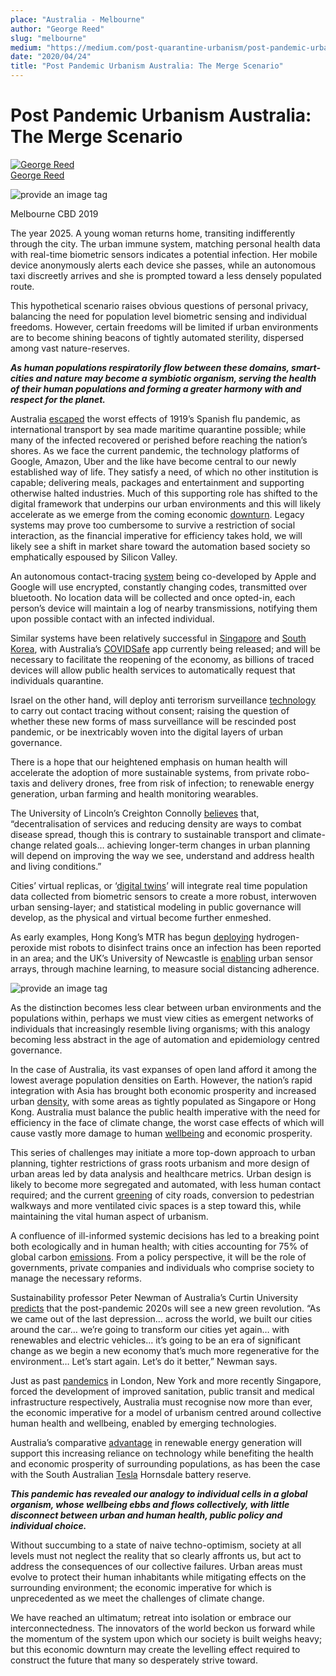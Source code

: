 ```yaml
---
place: "Australia - Melbourne"
author: "George Reed"
slug: "melbourne"
medium: "https://medium.com/post-quarantine-urbanism/post-pandemic-urbanism-australia-the-merge-scenario-9b783e564e65"
date: "2020/04/24"
title: "Post Pandemic Urbanism Australia: The Merge Scenario"
---
```


Post Pandemic Urbanism Australia: The Merge Scenario
====================================================

[![George Reed](https://miro.medium.com/fit/c/96/96/2*BJq6OcewVF193RmWgl2h6A.jpeg)](https://medium.com/@reedgeo100?source=post_page-----9b783e564e65----------------------)<br/>
[George Reed](https://medium.com/@reedgeo100?source=post_page-----9b783e564e65----------------------)

<img src="https://miro.medium.com/max/1400/1*yssEGFAPwgWEPFBSe-HlyA.jpeg" alt="provide an image tag"/>

Melbourne CBD 2019

The year 2025. A young woman returns home, transiting indifferently through the city. The urban immune system, matching personal health data with real-time biometric sensors indicates a potential infection. Her mobile device anonymously alerts each device she passes, while an autonomous taxi discreetly arrives and she is prompted toward a less densely populated route.

This hypothetical scenario raises obvious questions of personal privacy, balancing the need for population level biometric sensing and individual freedoms. However, certain freedoms will be limited if urban environments are to become shining beacons of tightly automated sterility, dispersed among vast nature-reserves.

**_As human populations respiratorily flow between these domains, smart-cities and nature may become a symbiotic organism, serving the health of their human populations and forming a greater harmony with and respect for the planet._**

Australia [escaped](https://www.nma.gov.au/defining-moments/resources/influenza-pandemic) the worst effects of 1919’s Spanish flu pandemic, as international transport by sea made maritime quarantine possible; while many of the infected recovered or perished before reaching the nation’s shores. As we face the current pandemic, the technology platforms of Google, Amazon, Uber and the like have become central to our newly established way of life. They satisfy a need, of which no other institution is capable; delivering meals, packages and entertainment and supporting otherwise halted industries. Much of this supporting role has shifted to the digital framework that underpins our urban environments and this will likely accelerate as we emerge from the coming economic [downturn](https://www.bloomberg.com/news/videos/2020-04-17/imf-warns-coronavirus-recession-could-be-worse-than-great-depression-video). Legacy systems may prove too cumbersome to survive a restriction of social interaction, as the financial imperative for efficiency takes hold, we will likely see a shift in market share toward the automation based society so emphatically espoused by Silicon Valley.

An autonomous contact-tracing [system](https://www.wired.com/story/apple-google-bluetooth-contact-tracing-covid-19/) being co-developed by Apple and Google will use encrypted, constantly changing codes, transmitted over bluetooth. No location data will be collected and once opted-in, each person’s device will maintain a log of nearby transmissions, notifying them upon possible contact with an infected individual.

Similar systems have been relatively successful in [Singapore](https://www.gov.sg/article/help-speed-up-contact-tracing-with-tracetogether) and [South Korea](https://edition.cnn.com/2020/02/28/tech/korea-coronavirus-tracking-apps/index.html), with Australia’s [COVIDSafe](https://www.health.gov.au/resources/apps-and-tools/covidsafe-app) app currently being released; and will be necessary to facilitate the reopening of the economy, as billions of traced devices will allow public health services to automatically request that individuals quarantine.

Israel on the other hand, will deploy anti terrorism surveillance [technology](https://www.reuters.com/article/us-health-coronavirus-israel/israel-to-use-anti-terror-tech-to-counter-coronavirus-invisible-enemy-idUSKBN21113V) to carry out contact tracing without consent; raising the question of whether these new forms of mass surveillance will be rescinded post pandemic, or be inextricably woven into the digital layers of urban governance.

There is a hope that our heightened emphasis on human health will accelerate the adoption of more sustainable systems, from private robo-taxis and delivery drones, free from risk of infection; to renewable energy generation, urban farming and health monitoring wearables.

The University of Lincoln’s Creighton Connolly [believes](https://www.eco-business.com/news/from-food-to-tech-coronavirus-to-spur-urban-planning-rethink/) that, “decentralisation of services and reducing density are ways to combat disease spread, though this is contrary to sustainable transport and climate-change related goals… achieving longer-term changes in urban planning will depend on improving the way we see, understand and address health and living conditions.”

Cities’ virtual replicas, or ‘[digital twins](http://www.resccue.eu/blog/digital-twins-cities-virtual-replica-urban-networks)’ will integrate real time population data collected from biometric sensors to create a more robust, interwoven urban sensing-layer; and statistical modeling in public governance will develop, as the physical and virtual become further enmeshed.

As early examples, Hong Kong’s MTR has begun [deploying](https://www.reuters.com/video/watch/idOVC6A3TY7) hydrogen-peroxide mist robots to disinfect trains once an infection has been reported in an area; and the UK’s University of Newcastle is [enabling](https://techxplore.com/news/2020-04-smart-city-technology-social-distancing.html) urban sensor arrays, through machine learning, to measure social distancing adherence.

<img src="https://miro.medium.com/max/1400/1*DrdwET_fMAjOF0K1Tz7OMw.png" alt="provide an image tag"/>

As the distinction becomes less clear between urban environments and the populations within, perhaps we must view cities as emergent networks of individuals that increasingly resemble living organisms; with this analogy becoming less abstract in the age of automation and epidemiology centred governance.

In the case of Australia, its vast expanses of open land afford it among the lowest average population densities on Earth. However, the nation’s rapid integration with Asia has brought both economic prosperity and increased urban [density](https://www.urban.com.au/news/census-2016-the-20-most-densely-populated-areas-of-melbourne), with some areas as tightly populated as Singapore or Hong Kong. Australia must balance the public health imperative with the need for efficiency in the face of climate change, the worst case effects of which will cause vastly more damage to human [wellbeing](https://www.who.int/news-room/fact-sheets/detail/climate-change-and-health) and economic prosperity.

This series of challenges may initiate a more top-down approach to urban planning, tighter restrictions of grass roots urbanism and more design of urban areas led by data analysis and healthcare metrics. Urban design is likely to become more segregated and automated, with less human contact required; and the current [greening](https://www.melbourne.vic.gov.au/community/greening-the-city/green-infrastructure/Pages/green-our-city-action-plan.aspx) of city roads, conversion to pedestrian walkways and more ventilated civic spaces is a step toward this, while maintaining the vital human aspect of urbanism.

A confluence of ill-informed systemic decisions has led to a breaking point both ecologically and in human health; with cities accounting for 75% of global carbon [emissions](https://www.unenvironment.org/explore-topics/resource-efficiency/what-we-do/cities/cities-and-climate-change). From a policy perspective, it will be the role of governments, private companies and individuals who comprise society to manage the necessary reforms.

Sustainability professor Peter Newman of Australia’s Curtin University [predicts](https://www.abc.net.au/news/2020-04-11/how-coronavirus-could-forever-change-our-cities-and-suburbs/12137122) that the post-pandemic 2020s will see a new green revolution. “As we came out of the last depression… across the world, we built our cities around the car… we’re going to transform our cities yet again… with renewables and electric vehicles… it’s going to be an era of significant change as we begin a new economy that’s much more regenerative for the environment… Let’s start again. Let’s do it better,” Newman says.

Just as past [pandemics](https://www.theguardian.com/world/2020/mar/26/life-after-coronavirus-pandemic-change-world) in London, New York and more recently Singapore, forced the development of improved sanitation, public transit and medical infrastructure respectively, Australia must recognise now more than ever, the economic imperative for a model of urbanism centred around collective human health and wellbeing, enabled by emerging technologies.

Australia’s comparative [advantage](https://www.theguardian.com/environment/2019/sep/19/australia-could-produce-200-of-energy-needs-from-renewables-by-2050-say-researchers) in renewable energy generation will support this increasing reliance on technology while benefiting the health and economic prosperity of surrounding populations, as has been the case with the South Australian [Tesla](https://www.solarquotes.com.au/blog/tesla-hornsdale-expansion-mb1298/) Hornsdale battery reserve.

**_This pandemic has revealed our analogy to individual cells in a global organism, whose wellbeing ebbs and flows collectively, with little disconnect between urban and human health, public policy and individual choice._**

Without succumbing to a state of naive techno-optimism, society at all levels must not neglect the reality that so clearly affronts us, but act to address the consequences of our collective failures. Urban areas must evolve to protect their human inhabitants while mitigating effects on the surrounding environment; the economic imperative for which is unprecedented as we meet the challenges of climate change.

We have reached an ultimatum; retreat into isolation or embrace our interconnectedness. The innovators of the world beckon us forward while the momentum of the system upon which our society is built weighs heavy; but this economic downturn may create the levelling effect required to construct the future that many so desperately strive toward.
